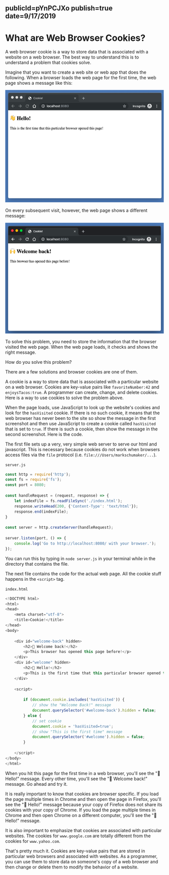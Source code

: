 publicId=pYnPCJXo
publish=true
date=9/17/2019
---
# What are Web Browser Cookies?

A web browser cookie is a way to store data that is associated with a website on a web browser. The best way to understand this is to understand a problem that cookies solve.

Imagine that you want to create a web site or web app that does the following. When a browser loads the web page for the first time, the web page shows a message like this:

<img src="../images/cookie1.png" />

On every subsequent visit, however, the web page shows a different message:

<img src="../images/cookie2.png" />

To solve this problem, you need to store the information that the browser visited the web page. When the web page loads, it checks and shows the right message.  

How do you solve this problem?

There are a few solutions and browser cookies are one of them.

A cookie is a way to store data that is associated with a particular website on a web browser. Cookies are key-value pairs like `favoriteNumber:42` and `enjoysTacos:true`. A programmer can create, change, and delete cookies. Here is a way to use cookies to solve the problem above.

When the page loads, use JavaScript to look up the website's cookies and look for the `hasVisited` cookie. If there is no such cookie, it means that the web browser has never been to the site so show the message in the first screenshot and then use JavaScript to create a cookie called `hasVisited` that is set to `true`. If there is such a cookie, then show the message in the second screenshot. Here is the code.

The first file sets up a very, very simple web server to serve our html and javascript. This is necessary because cookies do not work when browsers access files via the `file` protocol (i.e. `file:///Users/markschumaker/...`).

`server.js`
```javascript
const http = require('http');
const fs = require('fs');
const port = 8080;

const handleRequest = (request, response) => {
    let indexFile = fs.readFileSync('./index.html');
    response.writeHead(200, {'Content-Type': 'text/html'});
    response.end(indexFile);
}

const server = http.createServer(handleRequest);

server.listen(port, () => {
    console.log('Go to http://localhost:8080/ with your browser.');
});
```

You can run this by typing in `node server.js` in your terminal while in the directory that contains the file.

The next file contains the code for the actual web page. All the cookie stuff happens in the `<script>` tag.

`index.html`
```javascript
<!DOCTYPE html>
<html>
<head>
    <meta charset="utf-8">
    <title>Cookie!</title>
</head>
<body>

    <div id="welcome-back" hidden>
        <h2>🙌 Welcome back!</h2>
        <p>This browser has opened this page before!</p>
    </div>
    <div id="welcome" hidden>
        <h2>👋 Hello!</h2>
        <p>This is the first time that this particular browser opened this page!
    </div>

    <script>

        if (document.cookie.includes('hasVisited')) {
            // show the "Welcome Back!" message
            document.querySelector('#welcome-back').hidden = false;
        } else {
            // set cookie
            document.cookie = 'hasVisited=true';
            // show "This is the first time" message
            document.querySelector('#welcome').hidden = false;
        }

    </script>
</body>
</html>
```

When you hit this page for the first time in a web browser, you'll see the "👋 Hello!" message. Every other time, you'll see the "🙌 Welcome back!" message. Go ahead and try it.

It is really important to know that cookies are browser specific. If you load the page multiple times in Chrome and then open the page in Firefox, you'll see the "👋 Hello!" message because your copy of Firefox does not share its cookies with your copy of Chrome. If you load the page multiple times in Chrome and then open Chrome on a different computer, you'll see the "👋 Hello!" message.

It is also important to emphasize that cookies are associated with particular websites. The cookies for `www.google.com` are totally different from the cookies for `www.yahoo.com`.

That's pretty much it. Cookies are key-value pairs that are stored in particular web browsers and associated with websites. As a programmer, you can use them to store data on someone's copy of a web browser and then change or delete them to modify the behavior of a website.
